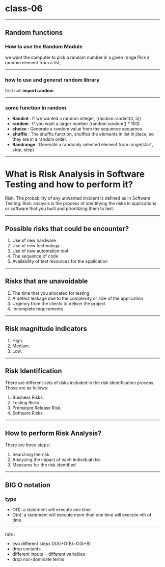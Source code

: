 # class-06

---

## Random functions

### How to use the Random Module

we want the computer to pick a random number in a given range Pick a random element from a list,

---

### how to use and generat random library

first call **import random**

---

### some function in random

* **Randint** : If we wanted a random integer, (random.randint(0, 5))
* **random** : If you want a larger number (random.random() * 100)
* **choice** : Generate a random value from the sequence sequence.
* **shuffle** : The shuffle function, shuffles the elements in list in place, so they are in a random order.
* **Randrange** : Generate a randomly selected element from range(start, stop, step)

---

# What is Risk Analysis in Software Testing and how to perform it?

Risk: The probability of any unwanted incident is defined as
In Software Testing:
Risk: analysis is the process of identifying the risks in applications or software that you built and prioritizing them to test.

---

## Possible risks that could be encounter?

1. Use of new hardware
2. Use of new technology
3. Use of new automation tool
4. The sequence of code
5. Availability of test resources for the application

---

## Risks that are unavoidable

1. The time that you allocated for testing
2. A defect leakage due to the complexity or size of the application
3. Urgency from the clients to deliver the project
4. Incomplete requirements

---

## Risk magnitude indicators

1. High.
2. Medium.
3. Low.

---

## Risk Identification

There are different sets of risks included in the risk identification process. Those are as follows:

1. Business Risks.
2. Testing Risks.
3. Premature Release Risk.
4. Software Risks

---

## How to perform Risk Analysis?

There are three steps:

1. Searching the risk
2. Analyzing the impact of each individual risk
3. Measures for the risk identified

---

## BIG O notation

### type

* O(1): a statement will execute one time
* O(n): a statement will execute more than one time will execute nth of time.

---

rule :

* two different steps O(A)+O(B)=O(A+B)
* drop contants
* different inputs = different variables
* drop non-dominate terms
